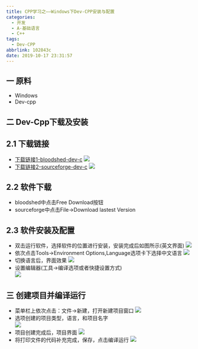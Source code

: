 ```yaml
---
title: CPP学习之——Windows下Dev-CPP安装与配置
categories:
  - 开发
  - A-基础语言
  - C++
tags:
  - Dev-CPP
abbrlink: 102843c
date: 2019-10-17 23:31:57
---
```

## 一 原料
* Windows
* Dev-cpp

<!--more-->
## 二 Dev-Cpp下载及安装

## 2.1 下载链接
* [下载链接1-bloodshed-dev-c][1]
![][3]
* [下载链接2-sourceforge-dev-c][2]
![][4]

## 2.2 软件下载
* bloodshed中点击Free Download按钮
* sourceforge中点击File->Download lastest Version

## 2.3 软件安装及配置
* 双击运行软件，选择软件的位置进行安装，安装完成后如图所示(英文界面)
![][5]
* 依次点击Tools->Environment Options,Language选项卡下选择中文语言 
![][6]
* 切换语言后，界面效果
![][7]
* 设置编辑器(工具->编译选项或者快捷设置方式)  
![][8]


## 三 创建项目并编译运行
* 菜单栏上依次点击：文件->新建，打开新建项目窗口
![][9]
* 选项创建的项目类型，语言，和项目名字   
![][10]
* 项目创建完成后，项目界面
![][11]
* 将打印文件的代码补充完成，保存，点击编译运行
![][12]




[1]: https://bloodshed-dev-c.en.softonic.com/
[2]: https://sourceforge.net/projects/orwelldevcpp/files/
[3]: https://cdn.jsdelivr.net/gh/PGzxc/CDN/blog-image/dev-cpp-bloodshed-download.png
[4]: https://cdn.jsdelivr.net/gh/PGzxc/CDN/blog-image/dev-cpp-sourceforge-download.png
[5]: https://cdn.jsdelivr.net/gh/PGzxc/CDN/blog-image/dev-cpp-install-finish.png
[6]: https://cdn.jsdelivr.net/gh/PGzxc/CDN/blog-image/dev-cpp-language-change.png
[7]: https://cdn.jsdelivr.net/gh/PGzxc/CDN/blog-image/dev-cpp-language-apply.png
[8]: https://cdn.jsdelivr.net/gh/PGzxc/CDN/blog-image/dev-cpp-compiler-select.png
[9]: https://cdn.jsdelivr.net/gh/PGzxc/CDN/blog-image/dev-cpp-new-project.png
[10]: https://cdn.jsdelivr.net/gh/PGzxc/CDN/blog-image/dev-cpp-project-setting.png
[11]: https://cdn.jsdelivr.net/gh/PGzxc/CDN/blog-image/dev-cpp-create-finish-preview.png
[12]: https://cdn.jsdelivr.net/gh/PGzxc/CDN/blog-image/dev-cpp-save-build-run.png
